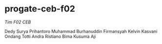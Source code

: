 # progate-ceb-f02
*Tim F02 CEB*

Dedy Surya Prihantoro
Muhammad Burhanuddin Firmansyah
Kelvin Kasvani Ondang
Totti Andra Ristiano
Bima Kusuma Aji
